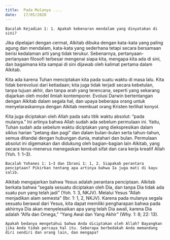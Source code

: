 ```yaml
---
title:  Pada Mulanya ....
date:   17/05/2020
---
```


`Bacalah Kejadian 1: 1. Apakah kebenaran mendalam yang dinyatakan di sini?` 

Jika dipelajari dengan cermat, Alkitab dibuka dengan kata-kata yang paling agung dan mendalam, kata-kata yang sederhana tetapi secara bersamaan berisi kedalaman arti yang tidak terukur. Sebenarnya, pertanyaan-pertanyaan filosofi terbesar mengenai siapa kita, mengapa kita ada di sini, dan bagaimana kita sampai di sini dijawab oleh kalimat pertama dalam Alkitab. 

Kita ada karena Tuhan menciptakan kita pada suatu waktu di masa lalu. Kita tidak berevolusi dari ketiadaan; kita juga tidak terjadi secara kebetulan, tanpa tujuan akhir, dan tanpa arah yang terencana, seperti yang sekarang diajarkan oleh model ilmiah kontemporer. Evolusi Darwin bertentangan dengan Alkitab dalam segala hal, dan upaya beberapa orang untuk menyelaraskannya dengan Alkitab membuat orang Kristen terlihat konyol. 

Kita juga diciptakan oleh Allah pada satu titik waktu absolut: “pada mulanya.” Ini artinya bahwa Allah sudah ada sebelum permulaan ini. Yaitu, Tuhan sudah ada sebelum waktu diciptakan yang diekspresikan dalam siklus harian “petang dan pagi” dan dalam bulan-bulan serta tahun-tahun, semua ditandai dengan hubungan dunia, matahari dan bulan. Permulaan absolut ini digemakan dan didukung oleh bagian-bagian lain Alkitab, yang secara terus-menerus menegaskan kembali sifat dan cara kerja kreatif Allah (Yoh. 1: 1–3). 

`Bacalah Yohanes 1: 1–3 dan Ibrani 1: 1, 2. Siapakah perantara penciptaan? Pikirkan tentang apa artinya bahwa Ia juga mati di kayu salib.` 

Alkitab mengajarkan bahwa Yesus adalah perantara penciptaan. Alkitab berkata bahwa “segala sesuatu diciptakan oleh Dia, dan tanpa Dia tidak ada suatu pun yang telah jadi” (Yoh. 1: 3, NKJV). Melalui Yesus “Allah menjadikan alam semesta” (Ibr. 1: 1, 2, NKJV). Karena pada mulanya segala sesuatu berawal dari Yesus, kita dapat memiliki pengharapan bahwa pada akhirnya Dia akan menyelesaikan apa yang telah Dia awali, karena Dia adalah “Alfa dan Omega,” “Yang Awal dan Yang Akhir” (Why. 1: 8; 22: 13). 

`Apakah bedanya mengetahui bahwa Anda diciptakan oleh Allah? Bayangkan jika Anda tidak percaya hal itu. Seberapa berbedakah Anda memandang diri sendiri dan orang lain, dan mengapa?`